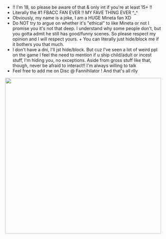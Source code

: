 - !! I'm 18, so please be aware of that & only int if you're at least 15+ !!
- Literally the #1 FBACC FAN EVER !! MY FAVE THING EVER ^_^ 
- Obviously, my name is a joke, I am a HUGE Mineta fan XD
- Do NOT try to argue on whether it's "ethical" to like Mineta or not I promise you it's not that deep. I understand why some people don't, but you gotta admit he still has good/funny scenes. So please respect my opinion and I will respect yours. + You can literally just hide/block me if it bothers you that much.
- I don't have a dni, I'll jst hide/block. But cuz I've seen a lot of weird ppl on the game I feel the need to mention if u ship child/adult or incest stuff, I'm hiding you, no exceptions. Aside from gross stuff like that, though, never be afraid to interact!! I'm always willing to talk
- Feel free to add me on Disc @ Fannihilator ! And that's all rlly 
<img src="https://file.garden/Zgb3pBYz2m6JmruU/now%20im%20considering.png" width="500" />

